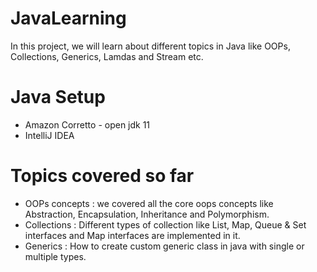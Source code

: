 # JavaLearning
In this project, we will learn about different topics in Java like OOPs, Collections, Generics, Lamdas and Stream etc.

# Java Setup
* Amazon Corretto - open jdk 11
* IntelliJ IDEA

# Topics covered so far
* OOPs concepts : we covered all the core oops concepts like Abstraction, Encapsulation, Inheritance and Polymorphism.
* Collections : Different types of collection like List, Map, Queue & Set interfaces and Map interfaces are implemented in it.
* Generics : How to create custom generic class in java with single or multiple types.
